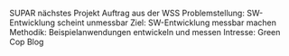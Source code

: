 SUPAR
nächstes Projekt
Auftrag aus der WSS
Problemstellung: SW-Entwicklung scheint unmessbar
Ziel: SW-Entwicklung messbar machen
Methodik: Beispielanwendungen entwickeln und messen
Intresse: Green Cop Blog